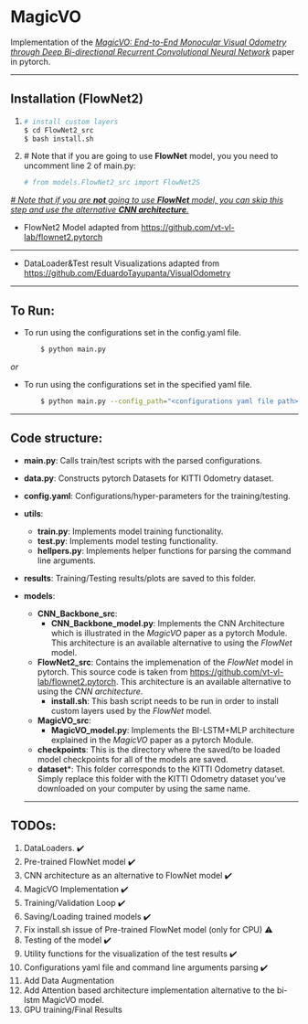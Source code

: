 # MagicVO
Implementation of the [_MagicVO: End-to-End Monocular Visual Odometry through Deep Bi-directional Recurrent Convolutional Neural Network_](https://arxiv.org/abs/1811.10964) paper in pytorch.

---

## Installation (FlowNet2)
1. 
    ```bash
    # install custom layers
    $ cd FlowNet2_src
    $ bash install.sh
    ```

2. \# Note that if you are going to use __FlowNet__ model, you you need to uncomment line 2 of main.py:
    ```python
    # from models.FlowNet2_src import FlowNet2S
    ```

<u>_\# Note that if you are __not__ going to use __FlowNet__ model, you can skip this step and use the alternative __CNN architecture__._</u>


* FlowNet2 Model adapted from https://github.com/vt-vl-lab/flownet2.pytorch

---

* DataLoader&Test result Visualizations adapted from https://github.com/EduardoTayupanta/VisualOdometry

---

## To Run:
* To run using the configurations set in the config.yaml file. 
    ```bash
        $ python main.py
    ```
_or_

* To run using the configurations set in the specified yaml file. 
    ```bash
        $ python main.py --config_path="<configurations yaml file path>"
    ```

---

## Code structure:
* __main.py__: Calls train/test scripts with the parsed configurations.
* __data.py__: Constructs pytorch Datasets for KITTI Odometry dataset.
* __config.yaml__: Configurations/hyper-parameters for the training/testing.
* __utils__:
    * __train.py__: Implements model training functionality.
    * __test.py__: Implements model testing functionality.
    * __hellpers.py__: Implements helper functions for parsing the command line arguments.
* __results__: Training/Testing results/plots are saved to this folder.
* __models__:
    * __CNN_Backbone_src__:
        * __CNN_Backbone_model.py__: Implements the CNN Architecture which is illustrated in the _MagicVO_ paper as a pytorch Module. This architecture is an available alternative to using the _FlowNet_ model.
    * __FlowNet2_src__: Contains the implemenation of the _FlowNet_ model in pytorch. This source code is taken from https://github.com/vt-vl-lab/flownet2.pytorch. This architecture is an available alternative to using the _CNN architecture_.
        * __install.sh__: This bash script needs to be run in order to install custom layers used by the _FlowNet_ model.
    * __MagicVO_src__:
        * __MagicVO_model.py__: Implements the BI-LSTM+MLP architecture explained in the _MagicVO_ paper as a pytorch Module.
    * __checkpoints__: This is the directory where the saved/to be loaded model checkpoints for all of the models are saved.
    * __dataset__*: This folder corresponds to the KITTI Odometry dataset. Simply replace this folder with the KITTI Odometry dataset you've downloaded on your computer by using the same name.

    ---

## __TODOs:__
1. DataLoaders. :heavy_check_mark:
2. Pre-trained FlowNet model :heavy_check_mark:
3. CNN architecture as an alternative to FlowNet model :heavy_check_mark:
4. MagicVO Implementation :heavy_check_mark:
5. Training/Validation Loop :heavy_check_mark:
6. Saving/Loading trained models :heavy_check_mark:
7. Fix install.sh issue of Pre-trained FlowNet model (only for CPU) :warning:
8. Testing of the model :heavy_check_mark:
9. Utility functions for the visualization of the test results :heavy_check_mark:
10. Configurations yaml file and command line arguments parsing :heavy_check_mark:
11. Add Data Augmentation
12. Add Attention based architecture implementation alternative to the bi-lstm MagicVO model.
13. GPU training/Final Results 




